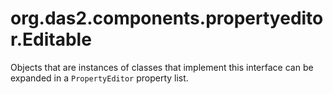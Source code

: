 # org.das2.components.propertyeditor.Editable

Objects that are instances of classes that implement
 this interface can be expanded in a <code>PropertyEditor</code>
 property list.

